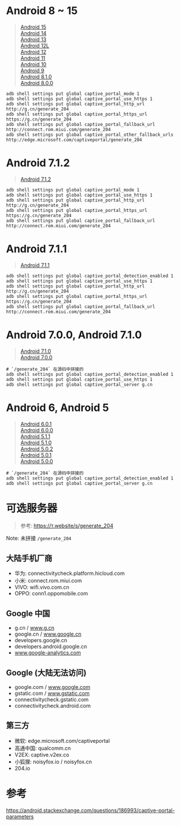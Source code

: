 # Android 8 ~ 15
> [Android 15](https://android.googlesource.com/platform/frameworks/base/+/refs/tags/android-15.0.0_r1/core/java/android/provider/Settings.java)  
> [Android 14](https://android.googlesource.com/platform/frameworks/base/+/refs/tags/android-14.0.0_r1/core/java/android/provider/Settings.java)  
> [Android 13](https://android.googlesource.com/platform/frameworks/base/+/refs/tags/android-13.0.0_r1/core/java/android/provider/Settings.java)  
> [Android 12L](https://android.googlesource.com/platform/frameworks/base/+/refs/tags/android-12.1.0_r1/core/java/android/provider/Settings.java)  
> [Android 12](https://android.googlesource.com/platform/frameworks/base/+/refs/tags/android-12.0.0_r1/core/java/android/provider/Settings.java)  
> [Android 11](https://android.googlesource.com/platform/frameworks/base/+/android-11.0.0_r1/core/java/android/provider/Settings.java)  
> [Android 10](https://android.googlesource.com/platform/frameworks/base/+/android-10.0.0_r1/core/java/android/provider/Settings.java)   
> [Android 9](https://android.googlesource.com/platform/frameworks/base/+/android-9.0.0_r1/core/java/android/provider/Settings.java)  
> [Android 8.1.0](https://android.googlesource.com/platform/frameworks/base/+/android-8.1.0_r1/core/java/android/provider/Settings.java)  
> [Android 8.0.0](https://android.googlesource.com/platform/frameworks/base/+/android-8.0.0_r1/core/java/android/provider/Settings.java)  

``` shell
adb shell settings put global captive_portal_mode 1
adb shell settings put global captive_portal_use_https 1
adb shell settings put global captive_portal_http_url http://g.cn/generate_204
adb shell settings put global captive_portal_https_url https://g.cn/generate_204
adb shell settings put global captive_portal_fallback_url http://connect.rom.miui.com/generate_204
adb shell settings put global captive_portal_other_fallback_urls http://edge.microsoft.com/captiveportal/generate_204
```

# Android 7.1.2
> [Android 7.1.2](https://android.googlesource.com/platform/frameworks/base/+/android-7.1.2_r1/core/java/android/provider/Settings.java)

``` shell
adb shell settings put global captive_portal_mode 1
adb shell settings put global captive_portal_use_https 1
adb shell settings put global captive_portal_http_url http://g.cn/generate_204
adb shell settings put global captive_portal_https_url https://g.cn/generate_204
adb shell settings put global captive_portal_fallback_url http://connect.rom.miui.com/generate_204
```

# Android 7.1.1
> [Android 7.1.1](https://android.googlesource.com/platform/frameworks/base/+/android-7.1.1_r1/core/java/android/provider/Settings.java)

``` shell
adb shell settings put global captive_portal_detection_enabled 1
adb shell settings put global captive_portal_use_https 1
adb shell settings put global captive_portal_http_url http://g.cn/generate_204
adb shell settings put global captive_portal_https_url https://g.cn/generate_204
adb shell settings put global captive_portal_fallback_url http://connect.rom.miui.com/generate_204
```

# Android 7.0.0, Android 7.1.0 
> [Android 7.1.0](https://android.googlesource.com/platform/frameworks/base/+/android-7.1.0_r1/core/java/android/provider/Settings.java)  
> [Android 7.0.0](https://android.googlesource.com/platform/frameworks/base/+/android-7.0.0_r1/core/java/android/provider/Settings.java)

``` shell
# `/generate_204` 在源码中拼接的
adb shell settings put global captive_portal_detection_enabled 1
adb shell settings put global captive_portal_use_https 1
adb shell settings put global captive_portal_server g.cn
```

# Android 6, Android 5
> [Android 6.0.1](https://android.googlesource.com/platform/frameworks/base/+/android-6.0.1_r1/core/java/android/provider/Settings.java)  
> [Android 6.0.0](https://android.googlesource.com/platform/frameworks/base/+/android-6.0.0_r1/core/java/android/provider/Settings.java)  
> [Android 5.1.1](https://android.googlesource.com/platform/frameworks/base/+/android-5.1.1_r1/core/java/android/provider/Settings.java)  
> [Android 5.1.0](https://android.googlesource.com/platform/frameworks/base/+/android-5.1.0_r1/core/java/android/provider/Settings.java)  
> [Android 5.0.2](https://android.googlesource.com/platform/frameworks/base/+/android-5.0.2_r1/core/java/android/provider/Settings.java)  
> [Android 5.0.1](https://android.googlesource.com/platform/frameworks/base/+/android-5.0.1_r1/core/java/android/provider/Settings.java)  
> [Android 5.0.0](https://android.googlesource.com/platform/frameworks/base/+/android-5.0.0_r1/core/java/android/provider/Settings.java)  

``` shell
# `/generate_204` 在源码中拼接的
adb shell settings put global captive_portal_detection_enabled 1
adb shell settings put global captive_portal_server g.cn
```

# 可选服务器
> 参考: https://т.website/s/generate_204

Note: 未拼接 `/generate_204`

## 大陆手机厂商
- 华为: connectivitycheck.platform.hicloud.com
- 小米: connect.rom.miui.com
- VIVO: wifi.vivo.com.cn
- OPPO: conn1.oppomobile.com

## Google 中国
- g.cn / www.g.cn
- google.cn / www.google.cn
- developers.google.cn
- developers.android.google.cn
- www.google-analytics.com

## Google (大陆无法访问)
- google.com / www.google.com
- gstatic.com / www.gstatic.com
- connectivitycheck.gstatic.com
- connectivitycheck.android.com

## 第三方
- 微软: edge.microsoft.com/captiveportal
- 高通中国: qualcomm.cn
- V2EX: captive.v2ex.co
- 小狐狸: noisyfox.io / noisyfox.cn
- 204.io

# 参考
https://android.stackexchange.com/questions/186993/captive-portal-parameters
